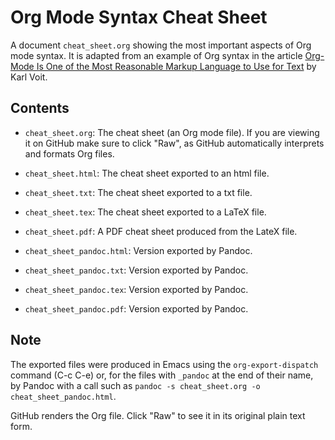Org Mode Syntax Cheat Sheet
===========================

A document `cheat_sheet.org` showing the most important aspects of Org mode
syntax.  It is adapted from an example of Org syntax in the article
[Org-Mode Is One of the Most Reasonable Markup Language to Use for
Text](http://karl-voit.at/2017/09/23/orgmode-as-markup-only/) by Karl Voit.

Contents
---------

* `cheat_sheet.org`: The cheat sheet (an Org mode file). If you are viewing
   it on GitHub make sure to click "Raw", as GitHub automatically
   interprets and formats Org files.

* `cheat_sheet.html`: The cheat sheet exported to an html file.

* `cheat_sheet.txt`: The cheat sheet exported to a txt file.

* `cheat_sheet.tex`: The cheat sheet exported to a LaTeX file.

* `cheat_sheet.pdf`: A PDF cheat sheet produced from the LateX file.

* `cheat_sheet_pandoc.html`: Version exported by Pandoc.

* `cheat_sheet_pandoc.txt`: Version exported by Pandoc.

* `cheat_sheet_pandoc.tex`: Version exported by Pandoc.

* `cheat_sheet_pandoc.pdf`: Version exported by Pandoc.

Note
----

The exported files were produced in Emacs using
the `org-export-dispatch` command (C-c C-e) or,
for the files with `_pandoc` at the end of their name,
by Pandoc with a call such as
`pandoc -s cheat_sheet.org -o cheat_sheet_pandoc.html`.

GitHub renders the Org file.
Click "Raw" to see it in its original plain text form.
